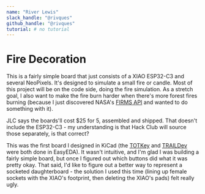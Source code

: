 ```yaml
---
name: "River Lewis"
slack_handle: "@rivques"
github_handle: "@rivques"
tutorial: # no tutorial
---
```


# Fire Decoration

<!-- Describe your board in 2-3 sentences. What are you making? What will it do? -->
This is a fairly simple board that just consists of a XIAO ESP32-C3 and several NeoPixels. It's designed to simulate a small fire or candle. Most of this project will be on the code side, doing the fire simulation.
As a stretch goal, I also want to make the fire burn harder when there's more forest fires burning (because I just discovered NASA's [FIRMS API](https://firms.modaps.eosdis.nasa.gov/) and wanted to do something with it).

<!-- How much is it going to cost? -->
JLC says the boards'll cost $25 for 5, assembled and shipped. That doesn't include the ESP32-C3 - my understanding is that Hack Club will source those separately, is that correct?

<!-- Tell us a little bit about your design process. What were some challenges? What helped? ***Totally optional*** -->
This was the first board I designed in KiCad (the [TOTKey](https://oshwlab.com/rivques/totkey) and [TRAILDev](https://github.com/hackclub/OnBoard/pull/530) were both done in EasyEDA). It wasn't intuitive, and I'm
glad I was building a fairly simple board, but once I figured out which buttons did what it was pretty okay. That said, I'd like to figure out a better way to represent a socketed daughterboard - the solution I 
used this time (lining up female sockets with the XIAO's footprint, then deleting the XIAO's pads) felt really ugly.
